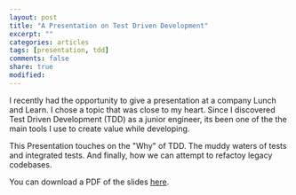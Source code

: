 ```yaml
---
layout: post
title: "A Presentation on Test Driven Development"
excerpt: ""
categories: articles
tags: [presentation, tdd]
comments: false
share: true
modified:
---
```


I recently had the opportunity to give a presentation at a company Lunch and
Learn. I chose a topic that was close to my heart. Since I discovered Test
Driven Development (TDD) as a junior engineer, its been one of the the main
tools I use to create value while developing.

This Presentation touches on the "Why" of TDD. The muddy waters of tests and
integrated tests. And finally, how we can attempt to refactoy legacy codebases.

You can download a PDF of the slides [here](/assets/pdf/tdd.pdf).

